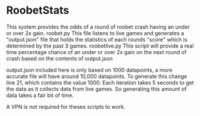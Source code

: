 # RoobetStats
This system provides the odds of a round of roobet crash having an under or over 2x gain.
roobet.py
This file listens to live games and generates a "output.json" file that holds the statistics of each rounds "score" which is determined by the past 3 games.
roobetlive.py
This script will provide a real time percentage chance of an under or over 2x gain on the next round of crash based on the contents of output.json

output.json included here is only based on 1000 datapoints, a more accurate file will have around 10,000 datapoints. To generate this change line 21, which contains the value 1000. Each iteration takes 5 seconds to get the data as it collects data from live games. So generating this amount of data takes a fair bit of time.

A VPN is not required for theses scripts to work.
